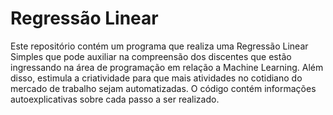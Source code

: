 # Regressão Linear
Este repositório contém um programa que realiza uma Regressão Linear Simples que pode auxiliar na compreensão dos discentes que estão ingressando na área de programação em relação 
a Machine Learning. Além disso, estimula a criatividade para que mais atividades no cotidiano do mercado de trabalho sejam automatizadas. O código contém informações autoexplicativas sobre cada passo a ser realizado.
